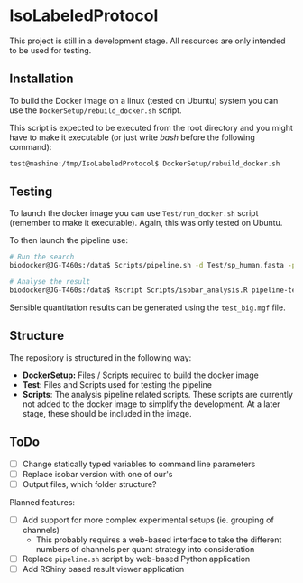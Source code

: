 # IsoLabeledProtocol

This project is still in a development stage. All resources are only intended to be used for testing.

## Installation

To build the Docker image on a linux (tested on Ubuntu) system you can use the `DockerSetup/rebuild_docker.sh` script.

This script is expected to be executed from the root directory and you might have to make it executable (or just write _bash_ before the following command):

```bash
test@mashine:/tmp/IsoLabeledProtocol$ DockerSetup/rebuild_docker.sh
```

## Testing

To launch the docker image you can use `Test/run_docker.sh` script (remember to make it executable). Again, this was only tested on Ubuntu.

To then launch the pipeline use:

```bash
# Run the search
biodocker@JG-T460s:/data$ Scripts/pipeline.sh -d Test/sp_human.fasta -p 20 -f 0.05 -c 1 Test/test.mgf

# Analyse the result
biodocker@JG-T460s:/data$ Rscript Scripts/isobar_analysis.R pipeline-test/experiment1_test_1_Extended_PSM_Report.txt pipeline-test/test.mgf
```

Sensible quantitation results can be generated using the `test_big.mgf` file.

## Structure

The repository is structured in the following way:

  * **DockerSetup:** Files / Scripts required to build the docker image
  * **Test**: Files and Scripts used for testing the pipeline
  * **Scripts**: The analysis pipeline related scripts. These scripts are currently not added to the docker image to simplify the development. At a later stage, these should be included in the image.

## ToDo

  - [ ] Change statically typed variables to command line parameters
  - [ ] Replace isobar version with one of our's
  - [ ] Output files, which folder structure?

Planned features:

  - [ ] Add support for more complex experimental setups (ie. grouping of channels)
    - This probably requires a web-based interface to take the different numbers of channels per quant strategy into consideration
  - [ ] Replace `pipeline.sh` script by web-based Python application
  - [ ] Add RShiny based result viewer application
